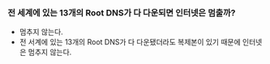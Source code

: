 ### 전 세계에 있는 13개의 Root DNS가 다 다운되면 인터넷은 멈출까?
* 멈추지 않는다.
* 전 서계에 있는 13개의 Root DNS가 다 다운됐더라도 복제본이 있기 때문에 인터넷은 멈추지 않는다.
